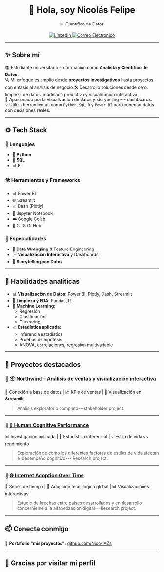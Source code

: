 <h1 align="center">👋 Hola, soy Nicolás Felipe</h1>

<p align="center">
  📊 Científico de Datos
</p>

<p align="center">
  <a href="https://www.linkedin.com/in/nicolas-felipe-mogollon-granda-575aa0248/" target="_blank">
    <img src="https://img.shields.io/badge/LinkedIn-Perfil-blue?style=for-the-badge&logo=linkedin" alt="LinkedIn">
  </a>
  <a href="mailto:niconicolasfelipe@gmail.com">
    <img src="https://img.shields.io/badge/Correo-Electrónico-D14836?style=for-the-badge&logo=gmail&logoColor=white" alt="Correo Electrónico">
  </a>
</p>



---

## ✨ Sobre mí

📚 Estudiante universitario en formación como **Analista y Científico de Datos**.  
🔍 Mi enfoque es amplio desde  **proyectos investigativos**  hasta proyectos con enfasis al analisis de negocio
🛠️ Desarrollo soluciones desde cero: limpieza de datos, modelado predictivo y visualización interactiva.  
📢 Apasionado por la visualizacion de datos y storytelling --- dashboards.  
💡 Utilizo herramientas como `Python`, `SQL`, `R` y `Power BI` para conectar datos con decisiones reales.

---
## ⚙️ Tech Stack

### 🧪 Lenguajes
- 🐍 **Python**
- 🐘 **SQL**
- 📊 **R**

### 🛠️ Herramientas y Frameworks
- 📊 Power BI
- 🌐 Streamlit
- 📈 Dash (Plotly)
- 📓 Jupyter Notebook
- ☁️ Google Colab
- 🧬 Git & GitHub

### 🎯 Especialidades
- 🧼 **Data Wrangling** & Feature Engineering
- 📈 **Visualización Interactiva** y Dashboards
- 🧠 **Storytelling con Datos**



---

## 🧠 Habilidades analíticas

- 📊 **Visualización de Datos**: Power BI, Plotly, Dash, Streamlit  
- 🧼 **Limpieza y EDA**: Pandas, R 
- 🤖 **Machine Learning**:  
  - Regresión 
  - Clasificación  
  - Clustering 
- 📈 **Estadística aplicada**:  
  - Inferencia estadística  
  - Pruebas de hipótesis  
  - ANOVA, correlaciones, regresión multivariable  

---

## 🚀 Proyectos destacados

### 🔹 [📦 Northwind – Análisis de ventas y visualización interactiva](https://github.com/Nico-lAZs/Northwind)
🔗 Conexión a base de datos | 📈 KPIs de ventas | 🧭 Visualización en **Streamlit**  
> Análisis exploratorio completo---stakeholder project.  

---

### 🔹 [🧠 Human Cognitive Performance](https://github.com/Nico-lAZs/Human-Cognitive-Performance)
📊 Investigación aplicada | 🧬 Estadística inferencial | 💡 Estilo de vida vs rendimiento  
> Exploración de como los diferentes factores de estilos de vida afectan el desempeño cognitivo--- Research project.

---

### 🔹 [🌐 Internet Adoption Over Time](https://github.com/Nico-lAZs/internet-adoption-over-time)
📆 Series de tiempo | 📶 Adopción tecnológica global | 📊 Visualizaciones interactivas  
> Estudio de brechas entre países desarrollados y en desarrollo concerniente a la alfabetizacion digital---Research project.

---

## 📫 Conecta conmigo

<p align="left"> 
  📂 <strong>Portafolio "mis proyectos":</strong> <a href="https://github.com/Nico-lAZs?tab=repositories">github.com/Nico-lAZs</a>
</p>

---

## 🌟 Gracias por visitar mi perfil












